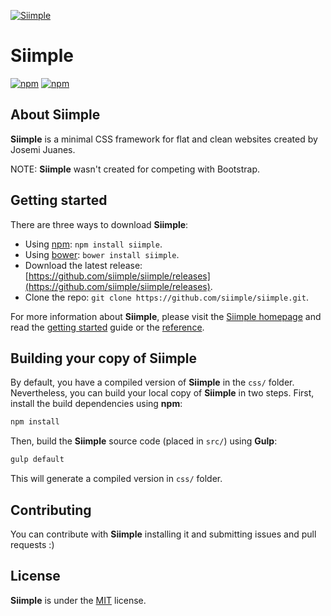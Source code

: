 [![Siimple](http://siimple.github.io/img/siimple.png)](https://siimple.github.io/)

# Siimple

[![npm](https://img.shields.io/npm/v/siimple.svg?style=flat-square)](https://www.npmjs.com/package/siimple)
[![npm](https://img.shields.io/npm/dt/siimple.svg?style=flat-square)](https://www.npmjs.com/package/siimple)


## About Siimple

**Siimple** is a minimal CSS framework for flat and clean websites created by Josemi Juanes.

NOTE: **Siimple** wasn't created for competing with Bootstrap.

## Getting started

There are three ways to download **Siimple**:

- Using [npm](http://npmjs.org/package/siimple): `npm install siimple`.
- Using [bower](http://bower.io): `bower install siimple`.
- Download the latest release: [https://github.com/siimple/siimple/releases](https://github.com/siimple/siimple/releases).
- Clone the repo: `git clone https://github.com/siimple/siimple.git`.

For more information about **Siimple**, please visit the [Siimple homepage](https://siimple.github.io) and read the [getting started](https://siimple.github.io/getting-started) guide or the [reference](https://siimple.github.io/reference).

## Building your copy of Siimple

By default, you have a compiled version of **Siimple** in the `css/` folder. Nevertheless, you can build your local copy of **Siimple** in two steps. First, install the build dependencies using **npm**:

```sh
npm install
```

Then, build the **Siimple** source code (placed in `src/`) using **Gulp**:

```sh
gulp default
```

This will generate a compiled version in `css/` folder.


## Contributing

You can contribute with **Siimple** installing it and submitting issues and pull requests :)

## License

**Siimple** is under the [MIT](LICENSE) license.
